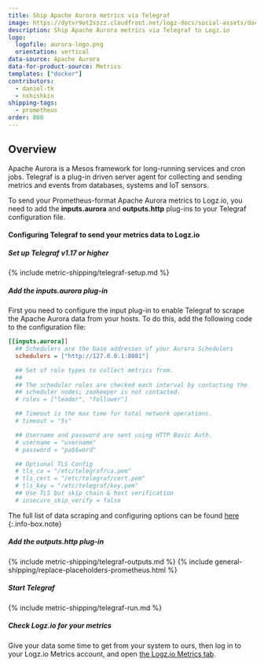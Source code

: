 ```yaml
---
title: Ship Apache Aurora metrics via Telegraf
image: https://dytvr9ot2sszz.cloudfront.net/logz-docs/social-assets/docs-social.jpg
description: Ship Apache Aurora metrics via Telegraf to Logz.io
logo:
  logofile: aurora-logo.png
  orientation: vertical
data-source: Apache Aurora
data-for-product-source: Metrics
templates: ["docker"]
contributors:
  - daniel-tk
  - nshishkin
shipping-tags:  
  - prometheus
order: 800
---
```



## Overview

Apache Aurora is a Mesos framework for long-running services and cron jobs. Telegraf is a plug-in driven server agent for collecting and sending metrics and events from databases, systems and IoT sensors.

To send your Prometheus-format Apache Aurora metrics to Logz.io, you need to add the **inputs.aurora** and **outputs.http** plug-ins to your Telegraf configuration file.

#### Configuring Telegraf to send your metrics data to Logz.io

<div class="tasklist">

##### Set up Telegraf v1.17 or higher

{% include metric-shipping/telegraf-setup.md %}

##### Add the inputs.aurora plug-in

First you need to configure the input plug-in to enable Telegraf to scrape the Apache Aurora data from your hosts. To do this, add the following code to the configuration file:

``` ini
[[inputs.aurora]]
  ## Schedulers are the base addresses of your Aurora Schedulers
  schedulers = ["http://127.0.0.1:8081"]

  ## Set of role types to collect metrics from.
  ##
  ## The scheduler roles are checked each interval by contacting the
  ## scheduler nodes; zookeeper is not contacted.
  # roles = ["leader", "follower"]

  ## Timeout is the max time for total network operations.
  # timeout = "5s"

  ## Username and password are sent using HTTP Basic Auth.
  # username = "username"
  # password = "pa$$word"

  ## Optional TLS Config
  # tls_ca = "/etc/telegraf/ca.pem"
  # tls_cert = "/etc/telegraf/cert.pem"
  # tls_key = "/etc/telegraf/key.pem"
  ## Use TLS but skip chain & host verification
  # insecure_skip_verify = false
```

<!-- info-box-start:info -->
The full list of data scraping and configuring options can be found [here](https://github.com/influxdata/telegraf/blob/release-1.18/plugins/inputs/aurora/README.md)
{:.info-box.note}
<!-- info-box-end -->

##### Add the outputs.http plug-in
  
{% include metric-shipping/telegraf-outputs.md %}
{% include general-shipping/replace-placeholders-prometheus.html %}

##### Start Telegraf

{% include metric-shipping/telegraf-run.md %}

##### Check Logz.io for your metrics

Give your data some time to get from your system to ours, then log in to your Logz.io Metrics account, and open [the Logz.io Metrics tab](https://app.logz.io/#/dashboard/metrics/).


</div>
